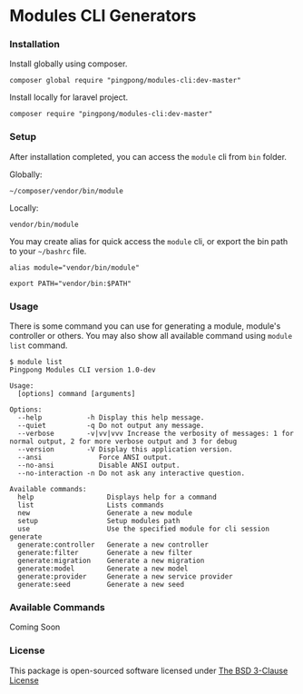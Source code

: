 Modules CLI Generators
===========

### Installation

Install globally using composer.
```
composer global require "pingpong/modules-cli:dev-master"
```

Install locally for laravel project.
```
composer require "pingpong/modules-cli:dev-master"
```

### Setup

After installation completed, you can access the `module` cli from `bin` folder.

Globally:
```
~/composer/vendor/bin/module
```

Locally:
```
vendor/bin/module
```

You may create alias for quick access the `module` cli, or export the bin path to your `~/bashrc` file.

```
alias module="vendor/bin/module"

export PATH="vendor/bin:$PATH"
```

### Usage

There is some command you can use for generating a module, module's controller or others.
You may also show all available command using `module list` command.

```
$ module list
Pingpong Modules CLI version 1.0-dev

Usage:
  [options] command [arguments]

Options:
  --help           -h Display this help message.
  --quiet          -q Do not output any message.
  --verbose        -v|vv|vvv Increase the verbosity of messages: 1 for normal output, 2 for more verbose output and 3 for debug
  --version        -V Display this application version.
  --ansi              Force ANSI output.
  --no-ansi           Disable ANSI output.
  --no-interaction -n Do not ask any interactive question.

Available commands:
  help                  Displays help for a command
  list                  Lists commands
  new                   Generate a new module
  setup                 Setup modules path
  use                   Use the specified module for cli session
generate
  generate:controller   Generate a new controller
  generate:filter       Generate a new filter
  generate:migration    Generate a new migration
  generate:model        Generate a new model
  generate:provider     Generate a new service provider
  generate:seed         Generate a new seed
```

### Available Commands

Coming Soon

### License

This package is open-sourced software licensed under [The BSD 3-Clause License](http://opensource.org/licenses/BSD-3-Clause)